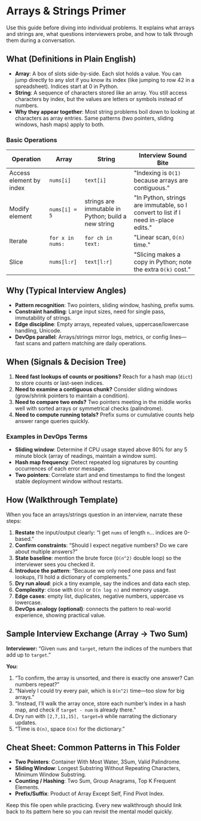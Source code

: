 # Arrays & Strings Primer

Use this guide before diving into individual problems. It explains what arrays and strings are, what questions interviewers probe, and how to talk through them during a conversation.

## What (Definitions in Plain English)

- **Array**: A box of slots side-by-side. Each slot holds a value. You can jump directly to any slot if you know its index (like jumping to row 42 in a spreadsheet). Indices start at 0 in Python.
- **String**: A sequence of characters stored like an array. You still access characters by index, but the values are letters or symbols instead of numbers.
- **Why they appear together**: Most string problems boil down to looking at characters as array entries. Same patterns (two pointers, sliding windows, hash maps) apply to both.

### Basic Operations

| Operation               | Array            | String                                              | Interview Sound Bite                                                               |
| ----------------------- | ---------------- | --------------------------------------------------- | ---------------------------------------------------------------------------------- |
| Access element by index | `nums[i]`        | `text[i]`                                           | "Indexing is `O(1)` because arrays are contiguous."                                |
| Modify element          | `nums[i] = 5`    | strings are immutable in Python; build a new string | "In Python, strings are immutable, so I convert to list if I need in-place edits." |
| Iterate                 | `for x in nums:` | `for ch in text:`                                   | "Linear scan, `O(n)` time."                                                        |
| Slice                   | `nums[l:r]`      | `text[l:r]`                                         | "Slicing makes a copy in Python; note the extra `O(k)` cost."                      |

## Why (Typical Interview Angles)

- **Pattern recognition**: Two pointers, sliding window, hashing, prefix sums.
- **Constraint handling**: Large input sizes, need for single pass, immutability of strings.
- **Edge discipline**: Empty arrays, repeated values, uppercase/lowercase handling, Unicode.
- **DevOps parallel**: Arrays/strings mirror logs, metrics, or config lines—fast scans and pattern matching are daily operations.

## When (Signals & Decision Tree)

1. **Need fast lookups of counts or positions?** Reach for a hash map (`dict`) to store counts or last-seen indices.
2. **Need to examine a contiguous chunk?** Consider sliding windows (grow/shrink pointers to maintain a condition).
3. **Need to compare two ends?** Two pointers meeting in the middle works well with sorted arrays or symmetrical checks (palindrome).
4. **Need to compute running totals?** Prefix sums or cumulative counts help answer range queries quickly.

### Examples in DevOps Terms

- **Sliding window**: Determine if CPU usage stayed above 80% for any 5 minute block (array of readings, maintain a window sum).
- **Hash map frequency**: Detect repeated log signatures by counting occurrences of each error message.
- **Two pointers**: Correlate start and end timestamps to find the longest stable deployment window without restarts.

## How (Walkthrough Template)

When you face an arrays/strings question in an interview, narrate these steps:

1. **Restate** the input/output clearly: “I get `nums` of length `n`… indices are 0-based.”
2. **Confirm constraints**: “Should I expect negative numbers? Do we care about multiple answers?”
3. **State baseline**: mention the brute force (`O(n^2)` double loop) so the interviewer sees you checked it.
4. **Introduce the pattern**: “Because we only need one pass and fast lookups, I’ll hold a dictionary of complements.”
5. **Dry run aloud**: pick a tiny example, say the indices and data each step.
6. **Complexity**: close with `O(n)` or `O(n log n)` and memory usage.
7. **Edge cases**: empty list, duplicates, negative numbers, uppercase vs lowercase.
8. **DevOps analogy (optional)**: connects the pattern to real-world experience, showing practical value.

## Sample Interview Exchange (Array -> Two Sum)

**Interviewer:** “Given `nums` and `target`, return the indices of the numbers that add up to `target`.”

**You:**

1. “To confirm, the array is unsorted, and there is exactly one answer? Can numbers repeat?”
2. “Naively I could try every pair, which is `O(n^2)` time—too slow for big arrays.”
3. “Instead, I’ll walk the array once, store each number’s index in a hash map, and check if `target - num` is already there.”
4. Dry run with `[2,7,11,15], target=9` while narrating the dictionary updates.
5. “Time is `O(n)`, space `O(n)` for the dictionary.”

## Cheat Sheet: Common Patterns in This Folder

- **Two Pointers**: Container With Most Water, 3Sum, Valid Palindrome.
- **Sliding Window**: Longest Substring Without Repeating Characters, Minimum Window Substring.
- **Counting / Hashing**: Two Sum, Group Anagrams, Top K Frequent Elements.
- **Prefix/Suffix**: Product of Array Except Self, Find Pivot Index.

Keep this file open while practicing. Every new walkthrough should link back to its pattern here so you can revisit the mental model quickly.
